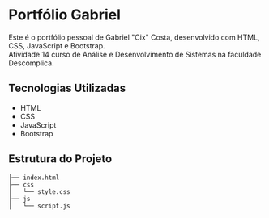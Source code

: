 # Portfólio Gabriel

Este é o portfólio pessoal de Gabriel "Cix" Costa, desenvolvido com HTML, CSS, JavaScript e Bootstrap. <br>
Atividade 14 curso de Análise e Desenvolvimento de Sistemas na faculdade Descomplica.

## Tecnologias Utilizadas

- HTML
- CSS
- JavaScript
- Bootstrap

## Estrutura do Projeto

```plaintext
├── index.html
├── css
│   └── style.css
├── js
│   └── script.js
